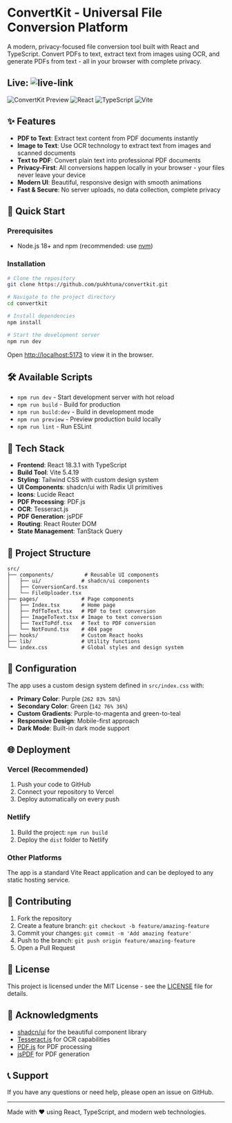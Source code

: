 # ConvertKit - Universal File Conversion Platform

A modern, privacy-focused file conversion tool built with React and TypeScript. Convert PDFs to text, extract text from images using OCR, and generate PDFs from text - all in your browser with complete privacy.

## Live: ![live-link](https://www.convertkt.netlify.app/)

![ConvertKit Preview](https://img.shields.io/badge/Status-Live-brightgreen)
![React](https://img.shields.io/badge/React-18.3.1-blue)
![TypeScript](https://img.shields.io/badge/TypeScript-5.8.3-blue)
![Vite](https://img.shields.io/badge/Vite-5.4.19-purple)

## ✨ Features

- **PDF to Text**: Extract text content from PDF documents instantly
- **Image to Text**: Use OCR technology to extract text from images and scanned documents
- **Text to PDF**: Convert plain text into professional PDF documents
- **Privacy-First**: All conversions happen locally in your browser - your files never leave your device
- **Modern UI**: Beautiful, responsive design with smooth animations
- **Fast & Secure**: No server uploads, no data collection, complete privacy

## 🚀 Quick Start

### Prerequisites

- Node.js 18+ and npm (recommended: use [nvm](https://github.com/nvm-sh/nvm#installing-and-updating))

### Installation

```bash
# Clone the repository
git clone https://github.com/pukhtuna/convertkit.git

# Navigate to the project directory
cd convertkit

# Install dependencies
npm install

# Start the development server
npm run dev
```

Open [http://localhost:5173](http://localhost:5173) to view it in the browser.

## 🛠️ Available Scripts

- `npm run dev` - Start development server with hot reload
- `npm run build` - Build for production
- `npm run build:dev` - Build in development mode
- `npm run preview` - Preview production build locally
- `npm run lint` - Run ESLint

## 🎨 Tech Stack

- **Frontend**: React 18.3.1 with TypeScript
- **Build Tool**: Vite 5.4.19
- **Styling**: Tailwind CSS with custom design system
- **UI Components**: shadcn/ui with Radix UI primitives
- **Icons**: Lucide React
- **PDF Processing**: PDF.js
- **OCR**: Tesseract.js
- **PDF Generation**: jsPDF
- **Routing**: React Router DOM
- **State Management**: TanStack Query

## 📁 Project Structure

```
src/
├── components/          # Reusable UI components
│   ├── ui/             # shadcn/ui components
│   ├── ConversionCard.tsx
│   └── FileUploader.tsx
├── pages/              # Page components
│   ├── Index.tsx       # Home page
│   ├── PdfToText.tsx   # PDF to text conversion
│   ├── ImageToText.tsx # Image to text conversion
│   ├── TextToPdf.tsx   # Text to PDF conversion
│   └── NotFound.tsx    # 404 page
├── hooks/              # Custom React hooks
├── lib/                # Utility functions
└── index.css           # Global styles and design system
```

## 🔧 Configuration

The app uses a custom design system defined in `src/index.css` with:

- **Primary Color**: Purple (`262 83% 58%`)
- **Secondary Color**: Green (`142 76% 36%`)
- **Custom Gradients**: Purple-to-magenta and green-to-teal
- **Responsive Design**: Mobile-first approach
- **Dark Mode**: Built-in dark mode support

## 🌐 Deployment

### Vercel (Recommended)

1. Push your code to GitHub
2. Connect your repository to Vercel
3. Deploy automatically on every push

### Netlify

1. Build the project: `npm run build`
2. Deploy the `dist` folder to Netlify

### Other Platforms

The app is a standard Vite React application and can be deployed to any static hosting service.

## 🤝 Contributing

1. Fork the repository
2. Create a feature branch: `git checkout -b feature/amazing-feature`
3. Commit your changes: `git commit -m 'Add amazing feature'`
4. Push to the branch: `git push origin feature/amazing-feature`
5. Open a Pull Request

## 📄 License

This project is licensed under the MIT License - see the [LICENSE](LICENSE) file for details.

## 🙏 Acknowledgments

- [shadcn/ui](https://ui.shadcn.com/) for the beautiful component library
- [Tesseract.js](https://tesseract.projectnaptha.com/) for OCR capabilities
- [PDF.js](https://mozilla.github.io/pdf.js/) for PDF processing
- [jsPDF](https://github.com/parallax/jsPDF) for PDF generation

## 📞 Support

If you have any questions or need help, please open an issue on GitHub.

---

Made with ❤️ using React, TypeScript, and modern web technologies.

